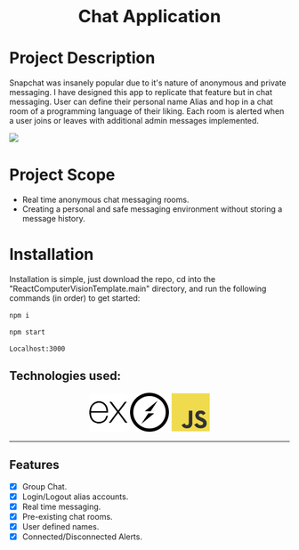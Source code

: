 ## **<h2 align="center">Chat Application</h2>**

# Project Description
Snapchat was insanely popular due to it's nature of anonymous and private messaging. I have designed this app to replicate that feature but in chat messaging. User can define their personal name Alias and hop in a chat room of a programming language of their liking. Each room is alerted when a user joins or leaves with additional admin messages implemented. 

<img src="https://raw.githubusercontent.com/ziasyed2000/Chat-Application/main/Chat.gif" />

# Project Scope
* Real time anonymous chat messaging rooms.
* Creating a personal and safe messaging environment without storing a message history.

# Installation
Installation is simple, just download the repo, cd into the "ReactComputerVisionTemplate.main" directory, and run the following commands (in order) to get started:
```
npm i
```
```
npm start
```
```
Localhost:3000
```
## Technologies used:
<p align="center">
<img src="https://github.com/devicons/devicon/blob/master/icons/express/express-original.svg" alt="html5"  width="70" height="70"/>
<img src="https://github.com/devicons/devicon/blob/master/icons/socketio/socketio-original.svg" alt="css3" width="70" height="70"/>
<img src="https://github.com/devicons/devicon/blob/master/icons/javascript/javascript-original.svg" alt="javascript" width="70" height="70"/>
</p>

---

## Features
- [x] Group Chat.
- [x] Login/Logout alias accounts. 
- [x] Real time messaging.
- [x] Pre-existing chat rooms.
- [x] User defined names.
- [x] Connected/Disconnected Alerts.
